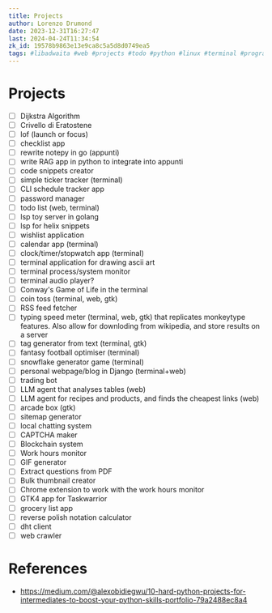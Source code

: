 ```yaml
---
title: Projects
author: Lorenzo Drumond
date: 2023-12-31T16:27:47
last: 2024-04-24T11:34:54
zk_id: 19578b9863e13e9ca8c5a5d8d0749ea5
tags: #libadwaita #web #projects #todo #python #linux #terminal #programming #gtk #native
---
```



# Projects
- [ ] Dijkstra Algorithm
- [ ] Crivello di Eratostene
- [ ] lof (launch or focus)
- [ ] checklist app
- [ ] rewrite notepy in go (appunti)
- [ ] write RAG app in python to integrate into appunti
- [ ] code snippets creator
- [ ] simple ticker tracker (terminal)
- [ ] CLI schedule tracker app
- [ ] password manager
- [ ] todo list (web, terminal)
- [ ] lsp toy server in golang
- [ ] lsp for helix snippets
- [ ] wishlist application
- [ ] calendar app (terminal)
- [ ] clock/timer/stopwatch app (terminal)
- [ ] terminal application for drawing ascii art
- [ ] terminal process/system monitor
- [ ] terminal audio player?
- [ ] Conway's Game of Life in the terminal
- [ ] coin toss (terminal, web, gtk)
- [ ] RSS feed fetcher
- [ ] typing speed meter (terminal, web, gtk) that replicates monkeytype features. Also allow for downloding from wikipedia, and store results on a server
- [ ] tag generator from text (terminal, gtk)
- [ ] fantasy football optimiser (terminal)
- [ ] snowflake generator game (terminal)
- [ ] personal webpage/blog in Django (terminal+web)
- [ ] trading bot
- [ ] LLM agent that analyses tables (web)
- [ ] LLM agent for recipes and products, and finds the cheapest links (web)
- [ ] arcade box (gtk)
- [ ] sitemap generator
- [ ] local chatting system
- [ ] CAPTCHA maker
- [ ] Blockchain system
- [ ] Work hours monitor
- [ ] GIF generator
- [ ] Extract questions from PDF
- [ ] Bulk thumbnail creator
- [ ] Chrome extension to work with the work hours monitor
- [ ] GTK4 app for Taskwarrior
- [ ] grocery list app
- [ ] reverse polish notation calculator
- [ ] dht client
- [ ] web crawler

# References
- https://medium.com/@alexobidiegwu/10-hard-python-projects-for-intermediates-to-boost-your-python-skills-portfolio-79a2488ec8a4

